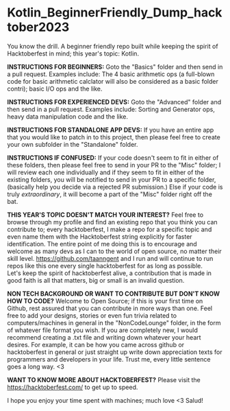 # Kotlin_BeginnerFriendly_Dump_hacktober2023
You know the drill. A beginner friendly repo built while keeping the spirit of Hacktoberfest in mind; this year's topic: Kotlin.


**INSTRUCTIONS FOR BEGINNERS:**
Goto the "Basics" folder and then send in a pull request. 
Examples include: The 4 basic arithmetic ops (a full-blown code for basic arithmetic calclator will also be considered as a basic folder contri); basic I/O ops and the like.


**INSTRUCTIONS FOR EXPERIENCED DEVS:**
Goto the "Advanced" folder and then send in a pull request.
Examples include: Sorting and Generator ops, heavy data manipulation code and the like.


**INSTRUCTIONS FOR STANDALONE APP DEVS:**
If you have an entire app that you would like to patch in to this project, then please feel free to create your own subfolder in the "Standalone" folder.


**INSTRUCTIONS IF CONFUSED:**
If your code doesn't seem to fit in either of these folders, then please feel free to send in your PR to the "Misc" folder; I will review each one individually and if they seem to fit in either of the existing folders, you will be notified to send in your PR to a specific folder, (basically help you decide via a rejected PR submission.)
Else if your code is truly _extraordinary_, it will become a part of the "Misc" folder right off the bat.



**THIS YEAR'S TOPIC DOESN'T MATCH YOUR INTEREST?**
Feel free to browse through my profile and find an existing repo that you think you can contribute to; every hacktoberfest, I make a repo for a specific topic and even name them with the Hacktoberfest string explicitly for faster identification. The entire point of me doing this is to encourage and welcome as many devs as I can to the world of open source, no matter their skill level. 
https://github.com/taanngent and I run and will continue to run repos like this one every single hacktoberfest for as long as possible. \
Let's keep the spirit of hacktoberfest alive, a contribution that is made in good faith is all that matters, big or small is an invalid question.


**NON TECH BACKGROUND OR WANT TO CONTRIBUTE BUT DON'T KNOW HOW TO CODE?**
Welcome to Open Source; if this is your first time on Github, rest assured that you can contribute in more ways than one. Feel free to add your designs, stories or even fun trivia related to computers/machines in general in the "NonCodeLounge" folder, in the form of whatever file format you wish. If you are completely new, I would recommend creating a .txt file and writing down whatever your heart desires. For example, it can be how you came across github or hacktoberfest in general or just straight up write down appreciation texts for programmers and developers in your life. Trust me, every little sentence goes a long way. <3


**WANT TO KNOW MORE ABOUT HACKTOBERFEST?**
Please visit the https://hacktoberfest.com/ to get up to speed.


I hope you enjoy your time spent with machines; much love <3
Salud!
